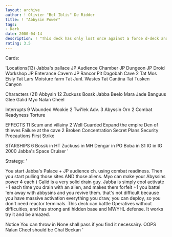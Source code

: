 ```yaml
---
layout: archive
author: ! Olivier "Bel Iblis" De Ridder
title: ! "Abbysin Power"
tags:
- Dark
date: 2000-04-14
description: ! "This deck has only lost once against a force d-deck and is very capable of batteling both land and space away. With Gallid you can set up very powerfull drains at Jabba's Palace, and Abyssins are a true recurring nightmare for your opponent"
rating: 3.5
---
```

Cards: 

'Locations(13)
Jabba's pallace
JP  Audience Chamber
JP  Dungeon
JP  Droid Workshop
JP  Enterance Cavern
JP  Rancor Pit
Dagobah  Cave 2
Tat  Mos Eisly
Tat  Lars Moisture farm
Tat  Junl. Wastes
Tat  Cantina
Tat  Tusken Canyon

Characters (21)
Abbysin 12
Zuckuss
Bossk
Jabba
Beelo
Mara Jade
Banguus Glee
Galid
Myo
Nalan Cheel

Interrupts 9
Wounded Wookie 2
Twi'lek Adv. 3
Abyssin Orn 2
Combat Readyness
Torture

EFFECTS 11
Scum and villainy 2
Well Guarded
Expand the empire
Den of thieves
Failure at the cave 2
Broken Concentration
Secret Plans
Security Precautions
First Strike

STARSHIPS 6
Bossk in HT
Zuckuss in MH
Dengar in PO
Boba in S1
IG in IG 2000
Jabba's Space Cruiser '

Strategy: '

You start Jabba's Palace + JP audience ch. using combat readiness. Then you start pulling those sites AND those aliens.
Myo can make your Abyssins power 4 each )
Galid is a very solid drain guy.
Jabba is simply cool activate +1 each time you drain with an alien, and makes them forfeit +1
you battel 'em away with abbysins and you revive them. that's not difficult because you have massive activation
everything you draw, you can deploy, so you don't need reactor terminals. This deck can battle Operatives without difficulties, and has strong anti hidden base and MWYHL defense. It works try it and be amazed.

Notice  You can throw in None shall pass if you find it necessairy.
 OOPS  Nalan Cheel should be Chal Beckan '